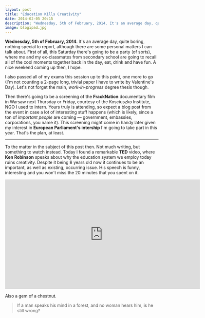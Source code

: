 ```yaml
---
layout: post
title: "Education Kills Creativity"
date: 2014-02-05 20:15
description: "Wednesday, 5th of February, 2014. It's an average day, quite boring, nothing special to report, although there are some personal matters I can talk about. First of all, this Saturday there's going to be a party (of sorts), where me and my ex-classmates from secondary school are going to recall all of the cool moments together back in the day, eat, drink and have fun. A nice weekend coming up then, I hope."
image: blogipad.jpg
---
```


**Wednesday, 5th of February, 2014**. It's an average day, quite boring, nothing special to report, although there are some personal matters I can talk about. First of all, this Saturday there's going to be a party (of sorts), where me and my ex-classmates from secondary school are going to recall all of the cool moments together back in the day, eat, drink and have fun. A nice weekend coming up then, I hope.

I also passed all of my exams this session up to this point, one more to go (I'm not counting a 2-page long, trivial paper I have to write by Valentine's Day). Let's not forget the main, *work-in-progress* degree thesis though.

Then there's going to be a screening of the **FrackNation** documentary film in Warsaw next Thursday or Friday, courtesy of the Kosciuszko Institute, NGO I used to intern. Yours truly is attending, so expect a blog post from the event in case a lot of interesting stuff happens (which is likely, since a ton of *important people* are coming — government, embassies, corporations, you name it). This screening might come in handy later given my interest in **European Parliament's intership** I'm going to take part in this year. That's the plan, at least.

---

To the matter in the subject of this post then. Not much writing, but something to watch instead. Today I found a remarkable **TED** video, where **Ken Robinson** speaks about why the education system we employ today ruins creativity. Despite it being 8 years old now it continues to be an important, as well as existing, occurring issue. His speech is funny, interesting and you won't miss the 20 minutes that you spent on it.

<iframe src="http://embed.ted.com/talks/lang/en/ken_robinson_says_schools_kill_creativity.html" width="640" height="360" frameborder="0" scrolling="no" webkitAllowFullScreen mozallowfullscreen> </iframe>

Also a gem of a chestnut.

> If a man speaks his mind in a forest, and no woman hears him, is he still wrong?
